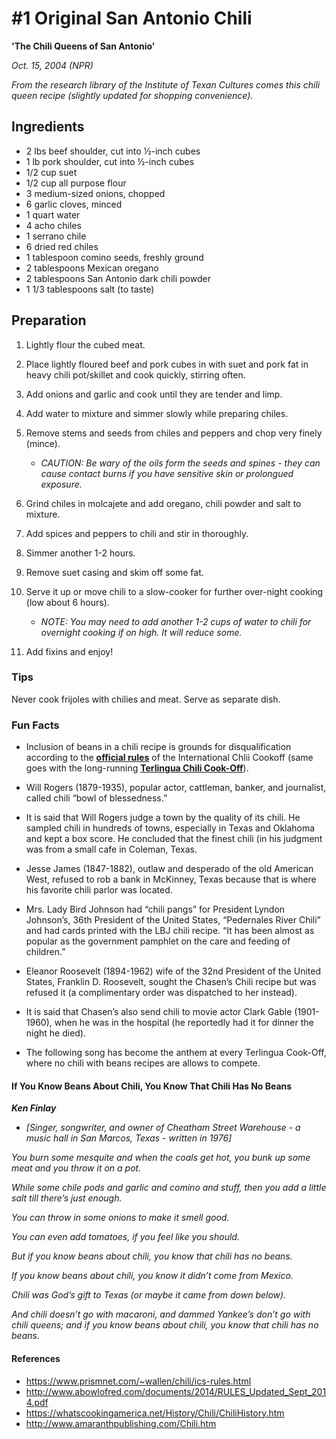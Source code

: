 # #1 Original San Antonio Chili

__'The Chili Queens of San Antonio'__

*Oct. 15, 2004 (NPR)*

*From the research library of the Institute of Texan Cultures comes this chili queen recipe (slightly updated for shopping convenience).*

## Ingredients

- 2 lbs beef shoulder, cut into ½-inch cubes
- 1 lb pork shoulder, cut into ½-inch cubes
- 1/2 cup suet
- 1/2 cup all purpose flour
- 3 medium-sized onions, chopped
- 6 garlic cloves, minced
- 1 quart water
- 4 acho chiles
- 1 serrano chile
- 6 dried red chiles
- 1 tablespoon comino seeds, freshly ground
- 2 tablespoons Mexican oregano
- 2 tablespoons San Antonio dark chili powder
- 1 1/3 tablespoons salt (to taste)

## Preparation

1. Lightly flour the cubed meat.

2. Place lightly floured beef and pork cubes in with suet and pork fat in heavy chili pot/skillet and cook quickly, stirring often.

3. Add onions and garlic and cook until they are tender and limp.

4. Add water to mixture and simmer slowly while preparing chiles.

5. Remove stems and seeds from chiles and peppers and chop very finely (mince).

    - *CAUTION: Be wary of the oils form the seeds and spines - they can cause contact burns if you have sensitive skin or prolongued exposure.*


6. Grind chiles in molcajete and add oregano, chili powder and salt to mixture.

7. Add spices and peppers to chili and stir in thoroughly.

7. Simmer another 1-2 hours.

8. Remove suet casing and skim off some fat.

9. Serve it up or move chili to a slow-cooker for further over-night cooking (low about 6 hours).

    - *NOTE: You may need to add another 1-2 cups of water to chili for overnight cooking if on high. It will reduce some.*


10. Add fixins and enjoy!


### Tips

Never cook frijoles with chilies and meat.
Serve as separate dish.

### Fun Facts

- Inclusion of beans in a chili recipe is grounds for disqualification according to the __[official rules](https://www.prismnet.com/~wallen/chili/ics-rules.html)__ of the International Chlii Cookoff (same goes with the long-running __[Terlingua Chili Cook-Off](http://www.abowlofred.com/Tolbert_Rules.htm)__).

- Will Rogers (1879-1935), popular actor, cattleman, banker, and journalist, called chili “bowl of blessedness.”

- It is said that Will Rogers judge a town by the quality of its chili.  He sampled chili in hundreds of towns, especially in Texas and Oklahoma and kept a box score.  He concluded that the finest chili (in his judgment was from a small cafe in Coleman, Texas.

- Jesse James (1847-1882), outlaw and desperado of the old American West, refused to rob a bank in McKinney, Texas because that is where his favorite chili parlor was located.

- Mrs. Lady Bird Johnson had “chili pangs” for President Lyndon Johnson’s, 36th President of the United States, “Pedernales River Chili” and had cards printed with the LBJ chili recipe.  “It has been almost as popular as the government pamphlet on the care and feeding of children.”

- Eleanor Roosevelt (1894-1962) wife of the 32nd President of the United States, Franklin D. Roosevelt, sought the Chasen’s Chili recipe but was refused it (a complimentary order was dispatched to her instead).

- It is said that Chasen’s also send chili to movie actor Clark Gable (1901-1960), when he was in the hospital (he reportedly had it for dinner the night he died).

- The following song has become the anthem at every Terlingua Cook-Off, where no chili with beans recipes are allows to compete.


#### If You Know Beans About Chili, You Know That Chili Has No Beans

__*Ken Finlay*__
- *[Singer, songwriter, and owner of Cheatham Street Warehouse - a music hall in San Marcos, Texas - written in 1976]*

*You burn some mesquite and when the coals get hot, you bunk up some meat and you throw it on a pot.*

*While some chile pods and garlic and comino and stuff, then you add a little salt till there’s just enough.*

*You can throw in some onions to make it smell good.*

*You can even add tomatoes, if you feel like you should.*

*But if you know beans about chili, you know that chili has no beans.*

*If you know beans about chili, you know it didn’t come from Mexico.*

*Chili was God’s gift to Texas (or maybe it came from down below).*

*And chili doesn’t go with macaroni, and dammed Yankee’s don’t go with chili queens; and if you know beans about chili, you know that chili has no beans.*

#### References

- https://www.prismnet.com/~wallen/chili/ics-rules.html
- http://www.abowlofred.com/documents/2014/RULES_Updated_Sept_2014.pdf
- https://whatscookingamerica.net/History/Chili/ChiliHistory.htm
- http://www.amaranthpublishing.com/Chili.htm
